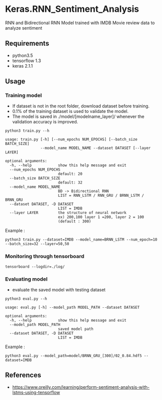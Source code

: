 # Keras.RNN_Sentiment_Analysis
RNN and Bidirectional RNN Model trained with IMDB Movie review data to analyze sentiment 

## Requirements

- python3.5
- tensorflow 1.3
- keras 2.1.1

## Usage

### Training model

- If dataset is not in the root folder, download dataset before training.
- 0.1% of the training dataset is used to validate the model. 
- The model is saved in ./model/[modelname_layer]/ whenever the validation accuracy is improved.

```
python3 train.py --h

usage: train.py [-h] [--num_epochs NUM_EPOCHS] [--batch_size BATCH_SIZE]
                --model_name MODEL_NAME --dataset DATASET [--layer LAYER]

optional arguments:
  -h, --help            show this help message and exit
  --num_epochs NUM_EPOCHS
                        default: 20
  --batch_size BATCH_SIZE
                        default: 32
  --model_name MODEL_NAME
                        BD -> Bidirectional RNN
                        LIST = RNN_LSTM / RNN_GRU / BRNN_LSTM / BRNN_GRU
  --dataset DATASET, -D DATASET
                        LIST = IMDB 
  --layer LAYER         the structure of neural network
                        ex) 200,100 layer 1 =200, layer 2 = 100
                        (default : 300)
```

Example : 
```
python3 train.py --dataset=IMDB --model_name=BRNN_LSTM --num_epoch=10 --batch_size=32 --layer=50,50
```
### Monitoring through tensorboard

```
tensorboard --logdir=./log/
```

### Evaluating model

- evaluate the saved model with testing dataset

```
python3 eval.py --h

usage: eval.py [-h] --model_path MODEL_PATH --dataset DATASET

optional arguments:
  -h, --help            show this help message and exit
  --model_path MODEL_PATH
                        saved model path
  --dataset DATASET, -D DATASET
                        LIST = IMDB 
```

Example : 
```
python3 eval.py --model_path=model/BRNN_GRU_[300]/02_0.84.hdf5 --dataset=IMDB
```


## References

- https://www.oreilly.com/learning/perform-sentiment-analysis-with-lstms-using-tensorflow


